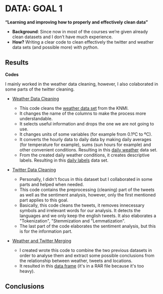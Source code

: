 # DATA: GOAL 1 

**“Learning and improving how to properly and effectively clean data”** 
  * **Background**: Since now in most of the courses we’re given already clean datasets and I don’t have much experience.
 * **How?** Writing a clear code to clean effectively the twitter and weather data sets
(and possible more) with python.

## Results
**Codes**

I mainly worked in the weather data cleaning, however, I also colaborated in some parts of the twitter cleaning.
* [Weather Data Cleaning](https://github.com/gerardathletics/SmartEnvironments-PersonalPortfolio/blob/master/Data/Goal-1/Codes/WEATHER%20DATA%20CLEANING%20-%20Group%202.ipynb)
  * This code cleans the [weather data set](https://github.com/gerardathletics/SmartEnvironments-PersonalPortfolio/blob/master/Data/Goal-1/Data/KNMI_weather_data_cleaning.csv) from the KNMI.
  * It changes the name of the columns to make the process more understandable.
  * It selects useful information and drops the one we are not going to use.
  * It changes units of some variables (for example from 0.1ºC to ºC).
  * It converts the hourly data to daily data by making daily averages (for temperature for example), sums (sun hours for example) and other convenient conditions. Resulting in this [daily weather](https://github.com/gerardathletics/SmartEnvironments-PersonalPortfolio/blob/master/Data/Goal-1/Data/dailyweather.csv) data set.
  * From the created daily weather conditions, it creates descriptive labels. Resulting in this [daily labels](https://github.com/gerardathletics/SmartEnvironments-PersonalPortfolio/blob/master/Data/Goal-1/Data/weatherlabels.csv) data set.

* [Twitter Data Cleaning](https://github.com/gerardathletics/SmartEnvironments-PersonalPortfolio/blob/master/Data/Goal-1/Codes/TWITTER%20CLEANING%20-%20Group%202.ipynb)
  * Personally, I didn't focus in this dataset but I collaborated in some parts and helped when needed. 
  * This code contains the preprocessing (cleaning) part of the tweets as well as the sentiment analysis, however, only the first mentioned part applies to this goal.
  * Basically, this code cleans the tweets, it removes innecessary symbols and irrelevant words for our analysis. It detects the languages and we only keep the english tweets. It also elaborates a "Tokenization", "Stemmization and "Lemmatization". 
  * The last part of the code elaborates the sentiment analysis, but this is for the information part.

* [Weather and Twitter Merging](https://github.com/gerardathletics/SmartEnvironments-PersonalPortfolio/blob/master/Data/Goal-1/Codes/TWEET-WEATHER%20DATA%20MERGE%20-%20group%202.ipynb)
  * I created wrote this code to combine the two previous datasets in order to analyse them and extract some possible conclusions from the relationship between weather, tweets and locations.
  * It resulted in this [data frame](https://github.com/gerardathletics/SmartEnvironments-PersonalPortfolio/blob/master/Data/Goal-1/Data/tweets_and_weather.rar) (it's in a RAR file because it's too heavy).

## Conclusions

